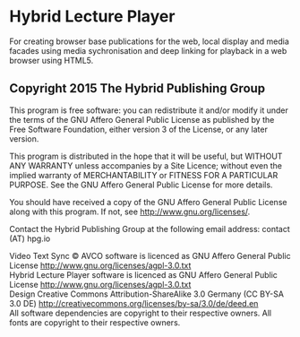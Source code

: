 # Hybrid Lecture Player

For creating browser base publications for the web, local display and media facades using media sychronisation and deep linking for playback in a web browser using HTML5.

## Copyright 2015 The Hybrid Publishing Group

This program is free software: you can redistribute it and/or modify it under the terms of the GNU Affero General Public License as published by the Free Software Foundation, either version 3 of the License, or any later version.

This program is distributed in the hope that it will be useful, but WITHOUT ANY WARRANTY unless accompanies by a Site Licence; without even the implied warranty of MERCHANTABILITY or FITNESS FOR A PARTICULAR PURPOSE. See the GNU Affero General Public License for more details.

You should have received a copy of the GNU Affero General Public License along with this program.  If not, see <http://www.gnu.org/licenses/>.

Contact the Hybrid Publishing Group at the following email address: contact (AT) hpg.io
 
Video Text Sync © AVCO software is licenced as GNU Affero General Public License http://www.gnu.org/licenses/agpl-3.0.txt  
Hybrid Lecture Player software is licenced as GNU Affero General Public License http://www.gnu.org/licenses/agpl-3.0.txt  
Design Creative Commons Attribution-ShareAlike 3.0 Germany (CC BY-SA 3.0 DE) http://creativecommons.org/licenses/by-sa/3.0/de/deed.en   
All software dependencies are copyright to their respective owners. All fonts are copyright to their respective owners.
